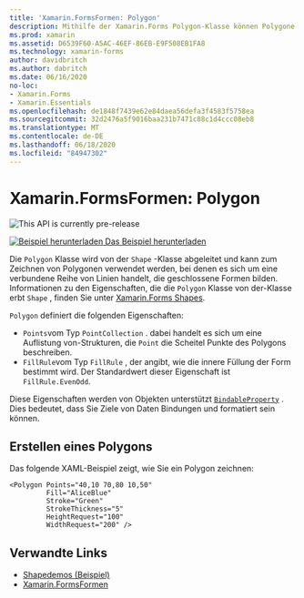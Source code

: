 ```yaml
---
title: 'Xamarin.FormsFormen: Polygon'
description: Mithilfe der Xamarin.Forms Polygon-Klasse können Polygone gezeichnet werden, bei denen es sich um eine verbundene Reihe von Linien handelt, die geschlossene Formen bilden.
ms.prod: xamarin
ms.assetid: D6539F60-A5AC-46EF-86EB-E9F508EB1FA8
ms.technology: xamarin-forms
author: davidbritch
ms.author: dabritch
ms.date: 06/16/2020
no-loc:
- Xamarin.Forms
- Xamarin.Essentials
ms.openlocfilehash: de1848f7439e62e84daea56defa3f4583f5758ea
ms.sourcegitcommit: 32d2476a5f9016baa231b7471c88c1d4ccc08eb8
ms.translationtype: MT
ms.contentlocale: de-DE
ms.lasthandoff: 06/18/2020
ms.locfileid: "84947302"
---
```

# <a name="xamarinforms-shapes-polygon"></a>Xamarin.FormsFormen: Polygon

![](~/media/shared/preview.png "This API is currently pre-release")

[![Beispiel herunterladen](~/media/shared/download.png) Das Beispiel herunterladen](https://docs.microsoft.com/samples/xamarin/xamarin-forms-samples/userinterface-shapesdemos/)

Die `Polygon` Klasse wird von der `Shape` -Klasse abgeleitet und kann zum Zeichnen von Polygonen verwendet werden, bei denen es sich um eine verbundene Reihe von Linien handelt, die geschlossene Formen bilden. Informationen zu den Eigenschaften, die die `Polygon` Klasse von der-Klasse erbt `Shape` , finden Sie unter [ Xamarin.Forms Shapes](index.md).

`Polygon` definiert die folgenden Eigenschaften:

- `Points`vom Typ `PointCollection` . dabei handelt es sich um eine Auflistung von-Strukturen, die `Point` die Scheitel Punkte des Polygons beschreiben.
- `FillRule`vom Typ `FillRule` , der angibt, wie die innere Füllung der Form bestimmt wird. Der Standardwert dieser Eigenschaft ist `FillRule.EvenOdd`.

Diese Eigenschaften werden von Objekten unterstützt [`BindableProperty`](xref:Xamarin.Forms.BindableProperty) . Dies bedeutet, dass Sie Ziele von Daten Bindungen und formatiert sein können.

## <a name="create-a-polygon"></a>Erstellen eines Polygons

Das folgende XAML-Beispiel zeigt, wie Sie ein Polygon zeichnen:

```xaml
<Polygon Points="40,10 70,80 10,50"
         Fill="AliceBlue"
         Stroke="Green"
         StrokeThickness="5"
         HeightRequest="100"
         WidthRequest="200" />
```

## <a name="related-links"></a>Verwandte Links

- [Shapedemos (Beispiel)](https://docs.microsoft.com/samples/xamarin/xamarin-forms-samples/userinterface-shapedemos/)
- [Xamarin.FormsFormen](index.md)
